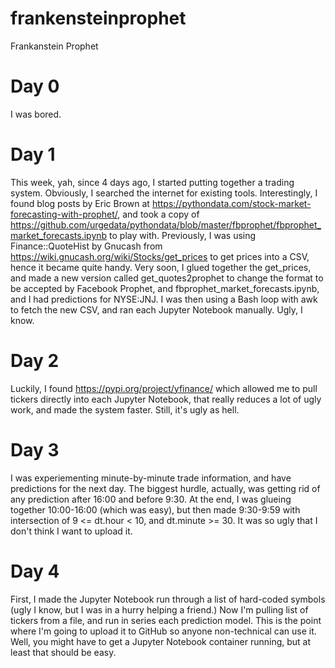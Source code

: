 # frankensteinprophet
Frankanstein Prophet

# Day 0
I was bored.

# Day 1
This week, yah, since 4 days ago, I started putting together a trading system. Obviously, I searched the internet for existing tools. Interestingly, I found blog posts by Eric Brown at https://pythondata.com/stock-market-forecasting-with-prophet/, and took a copy of https://github.com/urgedata/pythondata/blob/master/fbprophet/fbprophet_market_forecasts.ipynb to play with.
Previously, I was using Finance::QuoteHist by Gnucash from https://wiki.gnucash.org/wiki/Stocks/get_prices to get prices into a CSV, hence it became quite handy.
Very soon, I glued together the get_prices, and made a new version called get_quotes2prophet to change the format to be accepted by Facebook Prophet, and fbprophet_market_forecasts.ipynb, and I had predictions for NYSE:JNJ. I was then using a Bash loop with awk to fetch the new CSV, and ran each Jupyter Notebook manually. Ugly, I know.
# Day 2
Luckily, I found https://pypi.org/project/yfinance/ which allowed me to pull tickers directly into each Jupyter Notebook, that really reduces a lot of ugly work, and made the system faster. Still, it's ugly as hell.
# Day 3
I was experiementing minute-by-minute trade information, and have predictions for the next day. The biggest hurdle, actually, was getting rid of any prediction after 16:00 and before 9:30. At the end, I was glueing together 10:00-16:00 (which was easy), but then made 9:30-9:59 with intersection of 9 <= dt.hour < 10, and dt.minute >= 30. It was so ugly that I don't think I want to upload it.
# Day 4
First, I made the Jupyter Notebook run through a list of hard-coded symbols (ugly I know, but I was in a hurry helping a friend.) Now I'm pulling list of tickers from a file, and run in series each prediction model. This is the point where I'm going to upload it to GitHub so anyone non-technical can use it. Well, you might have to get a Jupyter Notebook container running, but at least that should be easy.
